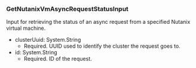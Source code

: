 ### GetNutanixVmAsyncRequestStatusInput
Input for retrieving the status of an async request from a specified Nutanix virtual machine.

- clusterUuid: System.String
  - Required. UUID used to identify the cluster the request goes to.
- id: System.String
  - Required. ID of the request.
